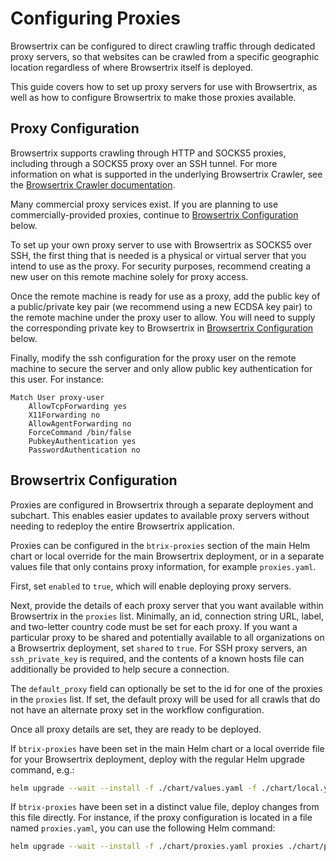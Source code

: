 # Configuring Proxies

Browsertrix can be configured to direct crawling traffic through dedicated proxy servers, so that websites can be crawled from a specific geographic location regardless of where Browsertrix itself is deployed.

This guide covers how to set up proxy servers for use with Browsertrix, as well as how to configure Browsertrix to make those proxies available.

## Proxy Configuration

Browsertrix supports crawling through HTTP and SOCKS5 proxies, including through a SOCKS5 proxy over an SSH tunnel. For more information on what is supported in the underlying Browsertrix Crawler, see the [Browsertrix Crawler documentation](https://crawler.docs.browsertrix.com/user-guide/proxies/).

Many commercial proxy services exist. If you are planning to use commercially-provided proxies, continue to [Browsertrix Configuration](#browsertrix-configuration) below.

To set up your own proxy server to use with Browsertrix as SOCKS5 over SSH, the first thing that is needed is a physical or virtual server that you intend to use as the proxy. For security purposes, recommend creating a new user on this remote machine solely for proxy access.

Once the remote machine is ready for use as a proxy, add the public key of a public/private key pair (we recommend using a new ECDSA key pair) to the remote machine under the proxy user to allow. You will need to supply the corresponding private key to Browsertrix in [Browsertrix Configuration](#browsertrix-configuration) below.

Finally, modify the ssh configuration for the proxy user on the remote machine to secure the server and only allow public key authentication for this user. For instance:

```
Match User proxy-user
	AllowTcpForwarding yes
	X11Forwarding no
	AllowAgentForwarding no
	ForceCommand /bin/false
	PubkeyAuthentication yes
	PasswordAuthentication no
```

## Browsertrix Configuration

Proxies are configured in Browsertrix through a separate deployment and subchart. This enables easier updates to available proxy servers without needing to redeploy the entire Browsertrix application.

Proxies can be configured in the `btrix-proxies` section of the main Helm chart or local override for the main Browsertrix deployment, or in a separate values file that only contains proxy information, for example `proxies.yaml`.

First, set `enabled` to `true`, which will enable deploying proxy servers.

Next, provide the details of each proxy server that you want available within Browsertrix in the `proxies` list. Minimally, an id, connection string URL, label, and two-letter country code must be set for each proxy. If you want a particular proxy to be shared and potentially available to all organizations on a Browsertrix deployment, set `shared` to `true`. For SSH proxy servers, an `ssh_private_key` is required, and the contents of a known hosts file can additionally be provided to help secure a connection.

The `default_proxy` field can optionally be set to the id for one of the proxies in the `proxies` list. If set, the default proxy will be used for all crawls that do not have an alternate proxy set in the workflow configuration.

Once all proxy details are set, they are ready to be deployed.

If `btrix-proxies` have been set in the main Helm chart or a local override file for your Browsertrix deployment, deploy with the regular Helm upgrade command, e.g.:

```sh
helm upgrade --wait --install -f ./chart/values.yaml -f ./chart/local.yaml btrix ./chart/
```

If `btrix-proxies` have been set in a distinct value file, deploy changes from this file directly. For instance, if the proxy configuration is located in a file named `proxies.yaml`, you can use the following Helm command:

```sh
helm upgrade --wait --install -f ./chart/proxies.yaml proxies ./chart/proxies/
```


